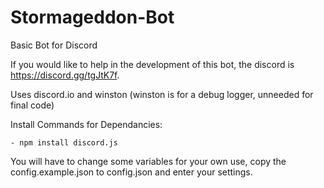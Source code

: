 # Stormageddon-Bot

Basic Bot for Discord

If you would like to help in the development of this bot, the discord is https://discord.gg/tgJtK7f.

Uses discord.io and winston (winston is for a debug logger, unneeded for final code)

Install Commands for Dependancies:

    - npm install discord.js

You will have to change some variables for your own use, copy the config.example.json to config.json and enter your settings.